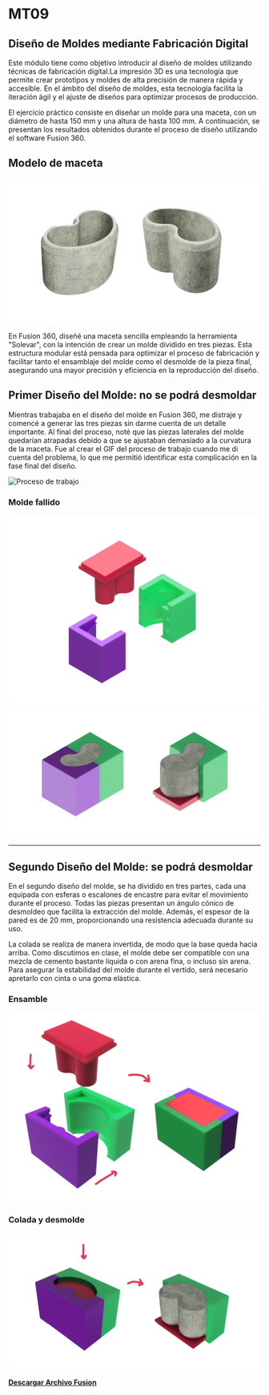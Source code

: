 # MT09
## Diseño de Moldes mediante Fabricación Digital

Este módulo tiene como objetivo introducir al diseño de moldes utilizando técnicas de fabricación digital.La impresión 3D es una tecnología que permite crear prototipos y moldes de alta precisión de manera rápida y accesible. En el ámbito del diseño de moldes, esta tecnología facilita la iteración ágil y el ajuste de diseños para optimizar procesos de producción.

El ejercicio práctico consiste en diseñar un molde para una maceta, con un diámetro de hasta 150 mm y una altura de hasta 100 mm. A continuación, se presentan los resultados obtenidos durante el proceso de diseño utilizando el software Fusion 360.

## Modelo de maceta

![Maceta](../images/MT09/MACETA.png)

En Fusion 360, diseñé una maceta sencilla empleando la herramienta "Solevar", con la intención de crear un molde dividido en tres piezas. Esta estructura modular está pensada para optimizar el proceso de fabricación y facilitar tanto el ensamblaje del molde como el desmolde de la pieza final, asegurando una mayor precisión y eficiencia en la reproducción del diseño.

## Primer Diseño del Molde: no se podrá desmoldar

Mientras trabajaba en el diseño del molde en Fusion 360, me distraje y comencé a generar las tres piezas sin darme cuenta de un detalle importante. Al final del proceso, noté que las piezas laterales del molde quedarían atrapadas debido a que se ajustaban demasiado a la curvatura de la maceta. Fue al crear el GIF del proceso de trabajo cuando me di cuenta del problema, lo que me permitió identificar esta complicación en la fase final del diseño.

![Proceso de trabajo](../images/MT09/PROCESO_DE_TREBAJO.gif)

### Molde fallido

![Ensamble](../images/MT09/ensamble.png)
![Molde error](../images/MT09/colada.png)

-----------

## Segundo Diseño del Molde: se podrá desmoldar

En el segundo diseño del molde, se ha dividido en tres partes, cada una equipada con esferas o escalones de encastre para evitar el movimiento durante el proceso. Todas las piezas presentan un ángulo cónico de desmoldeo que facilita la extracción del molde. Además, el espesor de la pared es de 20 mm, proporcionando una resistencia adecuada durante su uso.

La colada se realiza de manera invertida, de modo que la base queda hacia arriba. Como discutimos en clase, el molde debe ser compatible con una mezcla de cemento bastante líquida o con arena fina, o incluso sin arena. Para asegurar la estabilidad del molde durante el vertido, será necesario apretarlo con cinta o una goma elástica.

### Ensamble
![Ensamble](../images/MT09/molde_01.png)

### Colada y desmolde
![Colada](../images/MT09/molde_02.png)


**[Descargar Archivo Fusion](../Descargas/MOLDE_MTO9_Saracho_Edgardo.f3d)**